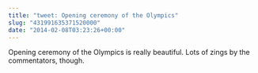 ```yaml
---
title: "tweet: Opening ceremony of the Olympics"
slug: "431991635371520000"
date: "2014-02-08T03:23:26+00:00"
---
```

Opening ceremony of the Olympics is really beautiful. Lots of zings by the commentators, though.